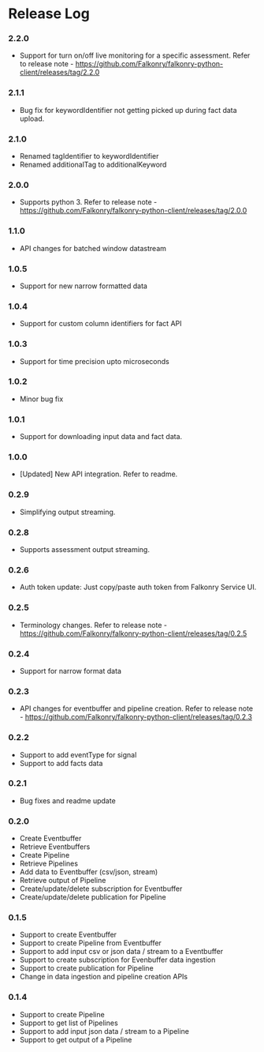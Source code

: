 # Release Log

### 2.2.0
* Support for turn on/off live monitoring for a specific assessment. Refer to release note - https://github.com/Falkonry/falkonry-python-client/releases/tag/2.2.0

### 2.1.1
* Bug fix for keywordIdentifier not getting picked up during fact data upload.

### 2.1.0
* Renamed tagIdentifier to keywordIdentifier
* Renamed additionalTag to additionalKeyword

### 2.0.0
* Supports python 3. Refer to release note - https://github.com/Falkonry/falkonry-python-client/releases/tag/2.0.0

### 1.1.0
* API changes for batched window datastream

### 1.0.5
* Support for new narrow formatted data

### 1.0.4
* Support for custom column identifiers for fact API

### 1.0.3
* Support for time precision upto microseconds

### 1.0.2
* Minor bug fix

### 1.0.1
* Support for downloading input data and fact data.

### 1.0.0
* [Updated] New API integration. Refer to readme.

### 0.2.9
* Simplifying output streaming.

### 0.2.8
* Supports assessment output streaming.

### 0.2.6
* Auth token update: Just copy/paste auth token from Falkonry Service UI.

### 0.2.5
* Terminology changes. Refer to release note - https://github.com/Falkonry/falkonry-python-client/releases/tag/0.2.5

### 0.2.4
* Support for narrow format data

### 0.2.3
* API changes for eventbuffer and pipeline creation. Refer to release note - https://github.com/Falkonry/falkonry-python-client/releases/tag/0.2.3

### 0.2.2
* Support to add eventType for signal
* Support to add facts data

### 0.2.1
* Bug fixes and readme update

### 0.2.0
* Create Eventbuffer
* Retrieve Eventbuffers
* Create Pipeline
* Retrieve Pipelines
* Add data to Eventbuffer (csv/json, stream)
* Retrieve output of Pipeline
* Create/update/delete subscription for Eventbuffer
* Create/update/delete publication for Pipeline

### 0.1.5
* Support to create Eventbuffer
* Support to create Pipeline from Eventbuffer
* Support to add input csv or json data / stream to a Eventbuffer
* Support to create subscription for Evenbuffer data ingestion
* Support to create publication for Pipeline
* Change in data ingestion and pipeline creation APIs

### 0.1.4
* Support to create Pipeline
* Support to get list of Pipelines
* Support to add input json data / stream to a Pipeline
* Support to get output of a Pipeline